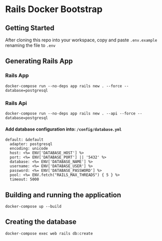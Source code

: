 # Rails Docker Bootstrap

## Getting Started
After cloning this repo into your workspace, copy and paste `.env.example` renaming the file to `.env`

## Generating Rails App

### Rails App
```
docker-compose run --no-deps app rails new . --force --database=postgresql
```

### Rails Api
```
docker-compose run --no-deps app rails new . --api --force --database=postgresql
```

#### Add database configuration into: `/config/database.yml`
```
default: &default
  adapter: postgresql
  encoding: unicode
  host: <%= ENV['DATABASE_HOST'] %>
  port: <%= ENV['DATABASE_PORT'] || '5432' %>
  database: <%= ENV['DATABASE_NAME'] %>
  username: <%= ENV['DATABASE_USER'] %>
  password: <%= ENV['DATABASE_PASSWORD'] %>
  pool: <%= ENV.fetch("RAILS_MAX_THREADS") { 5 } %>
  timeout: 5000
```

## Building and running the application
```
docker-compose up --build
```

## Creating the database
```
docker-compose exec web rails db:create
```
